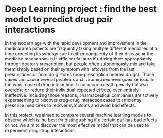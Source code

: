 # Deep Learning project : find the best model to predict drug pair interactions

In the modern age with the rapid development and improvement in the medical area patients are frequently taking multiple different medicines at a time expecting its synergy due to either complexity of their disease or the medicine mechanism. It is efficient for sure if utilizing them appropriately through doctor’s prescription, but people often autonomously mix and take them simply based on their symptom with leftovers from the last prescriptions or from drug stores (non-prescription needed drugs). Those cases can cause several problems and it sometimes even goes serious. In the worst case of drug interaction it can occur a death penalty but also overdose or reduce their individual expected effects, even entirely ineffective. Including those reasons, pharmaceutical companies are actively experimenting to discover drug-drug interaction cases to efficiently prescribe medicines to recover symptoms and avoid bad effects. 

In this project, we aimed to compare several machine learning models to observe which is the best for distinguishing if a certain pair has bad effects or not. We aim to discover the most effective model that can be used to experiment drug-drug interactions.
